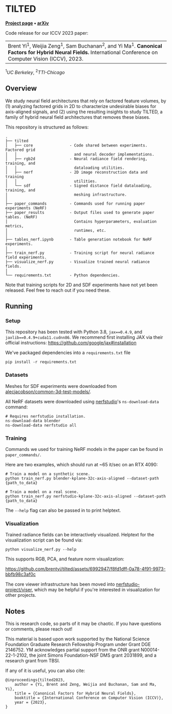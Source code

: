 # TILTED

**[Project page](https://brentyi.github.io/tilted/) &bull; [arXiv](https://arxiv.org/abs/2308.15461)**

Code release for our ICCV 2023 paper:

<table><tr><td>
    Brent Yi<sup>1</sup>, Weijia Zeng<sup>1</sup>, Sam Buchanan<sup>2</sup>, and Yi Ma<sup>1</sup>.
    <strong>Canonical Factors for Hybrid Neural Fields.</strong>
    International Conference on Computer Vision (ICCV), 2023.
</td></tr>
</table>
<sup>1</sup><em>UC Berkeley</em>, <sup>2</sup><em>TTI-Chicago</em>

## Overview

We study neural field architectures that rely on factored feature volumes, by
(1) analyzing factored grids in 2D to characterize undesirable biases for
axis-aligned signals, and (2) using the resulting insights to study TILTED, a
family of hybrid neural field architectures that removes these biases.

This repository is structured as follows:

```
.
├── tilted
│   ├── core                - Code shared between experiments. Factored grid
│   │                         and neural decoder implementations.
│   ├── rgb2d               - Neural radiance field rendering, training, and
│   │                         dataloading utilities.
│   ├── nerf                - 2D image reconstruction data and training
│   │                         utilities.
│   └── sdf                 - Signed distance field dataloading, training, and
│                             meshing infrastructure.
│
├── paper_commands          - Commands used for running paper experiments (NeRF)
├── paper_results           - Output files used to generate paper tables. (NeRF)
│                             Contains hyperparameters, evaluation metrics,
│                             runtimes, etc.
│
├── tables_nerf.ipynb       - Table generation notebook for NeRF experiments.
│
├── train_nerf.py           - Training script for neural radiance field experiments.
├── visualize_nerf.py       - Visualize trained neural radiance fields.
│
└── requirements.txt        - Python dependencies.
```

Note that training scripts for 2D and SDF experiments have not yet been
released. Feel free to reach out if you need these.

## Running

### Setup

This repository has been tested with Python 3.8, `jax==0.4.9`, and
`jaxlib==0.4.9+cuda11.cudnn86`. We recommend first installing JAX via their
official instructions: https://github.com/google/jax#installation

We've packaged dependencies into a `requirements.txt` file

```
pip install -r requirements.txt
```

### Datasets

Meshes for SDF experiments were downloaded from
[alecjacobson/common-3d-test-models/](https://github.com/alecjacobson/common-3d-test-models/).

All NeRF datasets were downloaded using
[nerfstudio](https://github.com/nerfstudio-project/nerfstudio)'s
`ns-download-data` command:

```
# Requires nerfstudio installation.
ns-download-data blender
ns-download-data nerfstudio all
```

### Training

Commands we used for training NeRF models in the paper can be found in
`paper_commands/`.

Here are two examples, which should run at ~65 it/sec on an RTX 4090:

```
# Train a model on a synthetic scene.
python train_nerf.py blender-kplane-32c-axis-aligned --dataset-path {path_to_data}

# Train a model on a real scene.
python train_nerf.py nerfstudio-kplane-32c-axis-aligned --dataset-path {path_to_data}
```

The `--help` flag can also be passed in to print helptext.

### Visualization

Trained radiance fields can be interactively visualized. Helptext for the
visualization script can be found via:

```
python visualize_nerf.py --help
```

This supports RGB, PCA, and feature norm visualization:

https://github.com/brentyi/tilted/assets/6992947/f8fd1dff-0a78-4f91-9973-bbfb98c3af0c

The core viewer infrastructure has been moved into
[nerfstudio-project/viser](https://github.com/nerfstudio-project/viser), which
may be helpful if you're interested in visualization for other projects.

## Notes

This is research code, so parts of it may be chaotic. If you have questions or
comments, please reach out!

This material is based upon work supported by the National Science Foundation
Graduate Research Fellowship Program under Grant DGE 2146752. YM acknowledges
partial support from the ONR grant N00014-22-1-2102, the joint Simons
Foundation-NSF DMS grant 2031899, and a research grant from TBSI.

If any of it is useful, you can also cite:

```
@inproceedings{tilted2023,
    author = {Yi, Brent and Zeng, Weijia and Buchanan, Sam and Ma, Yi},
    title = {Canonical Factors for Hybrid Neural Fields},
    booktitle = {International Conference on Computer Vision (ICCV)},
    year = {2023},
}
```
